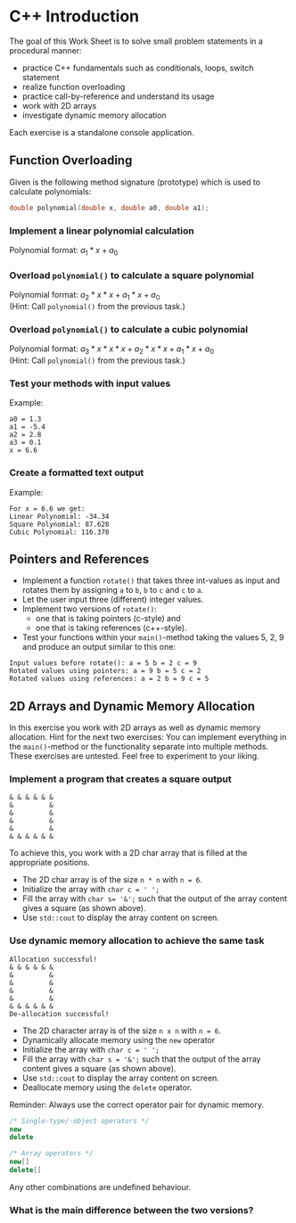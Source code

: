 # C++ Introduction
The goal of this Work Sheet is to solve small problem statements in a procedural
manner:
- practice C++ fundamentals such as conditionals, loops, switch statement
- realize function overloading
- practice call-by-reference and understand its usage
- work with 2D arrays
- investigate dynamic memory allocation
  
Each exercise is a standalone console application.

## Function Overloading
Given is the following method signature (prototype) which is used to calculate
polynomials:
```cpp
double polynomial(double x, double a0, double a1);
```

### Implement a linear polynomial calculation
Polynomial format: $`a_1 * x + a_0`$

### Overload `polynomial()` to calculate a square polynomial
Polynomial format: $`a_2 * x * x + a_1 * x + a_0`$  
(Hint: Call `polynomial()` from the previous task.)

### Overload `polynomial()` to calculate a cubic polynomial
Polynomial format: $`a_3 * x * x * x + a_2 * x * x + a_1 * x + a_0`$  
(Hint: Call `polynomial()` from the previous task.)

### Test your methods with input values
Example:
```
a0 = 1.3
a1 = -5.4
a2 = 2.8
a3 = 0.1
x = 6.6
```

### Create a formatted text output
Example:
```
For x = 6.6 we get:
Linear Polynomial: -34.34
Square Polynomial: 87.628
Cubic Polynomial: 116.378
```

## Pointers and References
* Implement a function `rotate()` that takes three int-values as input and 
  rotates them by assigning `a` to `b`, `b` to `c` and `c` to `a`.
* Let the user input three (different) integer values.
* Implement two versions of `rotate()`:
  * one that is taking pointers (c-style) and
  * one that is taking references (c++-style).
* Test your functions within your `main()`-method taking the values 5, 2, 9 and
  produce an output similar to this one:
```
Input values before rotate(): a = 5 b = 2 c = 9
Rotated values using pointers: a = 9 b = 5 c = 2
Rotated values using references: a = 2 b = 9 c = 5
```

## 2D Arrays and Dynamic Memory Allocation
In this exercise you work with 2D arrays as well as dynamic memory allocation.
Hint for the next two exercises:
You can implement everything in the `main()`-method or the functionality separate into multiple methods.
These exercises are untested. Feel free to experiment to your liking.

### Implement a program that creates a square output
```
& & & & & &
&         &
&         &
&         &
&         &
& & & & & &
```
To achieve this, you work with a 2D char array that is filled at the appropriate positions.
* The 2D char array is of the size `n * n` with `n = 6`.
* Initialize the array with `char c = ' ';`
* Fill the array with `char s= '&';` such that the output of the array content gives a square (as shown above).
* Use `std::cout` to display the array content on screen.

### Use dynamic memory allocation to achieve the same task
```
Allocation successful!
& & & & & &
&         &
&         &
&         &
&         &
& & & & & &
De-allocation successful!
```
* The 2D character array is of the size `n x n` with `n = 6`.
* Dynamically allocate memory using the `new` operator
* Initialize the array with `char c = ' ';`
* Fill the array with `char s = '&';` such that the output of the array content
  gives a square (as shown above).
* Use `std::cout` to display the array content on screen.
* Deallocate memory using the `delete` operator.

Reminder: Always use the correct operator pair for dynamic memory.
```cpp
/* Single-type/-object operators */
new
delete

/* Array operators */
new[]
delete[]
```
Any other combinations are undefined behaviour.

### What is the main difference between the two versions?
